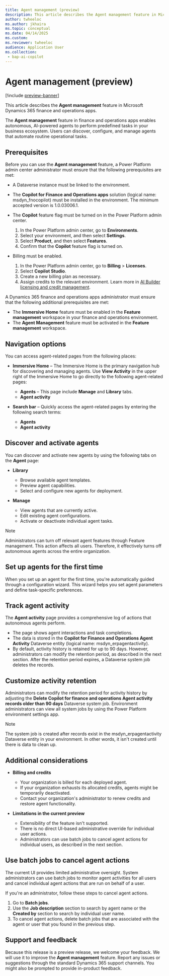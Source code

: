 ```yaml
---
title: Agent management (preview)
description: This article describes the Agent management feature in Microsoft Dynamics 365 finance and operations apps.
author: twheeloc
ms.author: jkhaira
ms.topic: conceptual
ms.date: 04/14/2025
ms.custom:
ms.reviewer: twheeloc 
audience: Application User
ms.collection: 
 - bap-ai-copilot
---
```


# Agent management (preview)

[!include [preview-banner](../includes/preview-banner.md)]

This article describes the **Agent management** feature in Microsoft Dynamics 365 finance and operations apps.

The **Agent management** feature in finance and operations apps enables autonomous, AI-powered agents to perform predefined tasks in your business ecosystem. Users can discover, configure, and manage agents that automate routine operational tasks.

## Prerequisites

Before you can use the **Agent management** feature, a Power Platform admin center administrator must ensure that the following prerequisites are met:

- A Dataverse instance must be linked to the environment.
- The **Copilot for Finance and Operations apps** solution (logical name: msdyn\_fnocopilot) must be installed in the environment. The minimum accepted version is 1.0.03006.1.
- The **Copilot** feature flag must be turned on in the Power Platform admin center.

    1. In the Power Platform admin center, go to **Environments**.
    1. Select your environment, and then select **Settings**.
    1. Select **Product**, and then select **Features**.
    1. Confirm that the **Copilot** feature flag is turned on.

- Billing must be enabled.

    1. In the Power Platform admin center, go to **Billing** \> **Licenses**. 
    1. Select **Copilot Studio**.
    1. Create a new billing plan as necessary.
    1. Assign credits to the relevant environment. Learn more in [AI Builder licensing and credit management](/ai-builder/credit-management).

A Dynamics 365 finance and operations apps administrator must ensure that the following additional prerequisites are met:

- The **Immersive Home** feature must be enabled in the **Feature management** workspace in your finance and operations environment.
- The **Agent Management** feature must be activated in the **Feature management** workspace.

## Navigation options

You can access agent-related pages from the following places:

- **Immersive Home** – The Immersive Home is the primary navigation hub for discovering and managing agents. Use **View Activity** in the upper right of the Immersive Home to go directly to the following agent-related pages:

    - **Agents** – This page include **Manage** and **Library** tabs.
    - **Agent activity**

- **Search bar** – Quickly access the agent-related pages by entering the following search terms:

    - **Agents**
    - **Agent activity**

## Discover and activate agents

You can discover and activate new agents by using the following tabs on the **Agent** page:

- **Library**

    - Browse available agent templates.
    - Preview agent capabilities.
    - Select and configure new agents for deployment.

- **Manage**

    - View agents that are currently active.
    - Edit existing agent configurations.
    - Activate or deactivate individual agent tasks.

> [!NOTE]
> Administrators can turn off relevant agent features through Feature management. This action affects all users. Therefore, it effectively turns off autonomous agents across the entire organization.

## Set up agents for the first time

When you set up an agent for the first time, you're automatically guided through a configuration wizard. This wizard helps you set agent parameters and define task-specific preferences.

## Track agent activity

The **Agent activity** page provides a comprehensive log of actions that autonomous agents perform.

- The page shows agent interactions and task completions.
- The data is stored in the **Copilot for Finance and Operations Agent Activity** Dataverse entity (logical name: msdyn\_erpagentactivity).
- By default, activity history is retained for up to 90 days. However, administrators can modify the retention period, as described in the next section. After the retention period expires, a Dataverse system job deletes the records. 

## Customize activity retention

Administrators can modify the retention period for activity history by adjusting the **Delete Copilot for finance and operations Agent activity records older than 90 days** Dataverse system job. Environment administrators can view all system jobs by using the Power Platform environment settings app.

> [!NOTE]
> The system job is created after records exist in the msdyn\_erpagentactivity Dataverse entity in your environment. In other words, it isn't created until there is data to clean up.

## Additional considerations

- **Billing and credits**

    - Your organization is billed for each deployed agent.
    - If your organization exhausts its allocated credits, agents might be temporarily deactivated.
    - Contact your organization's administrator to renew credits and restore agent functionality.

- **Limitations in the current preview**

    - Extensibility of the feature isn't supported.
    - There is no direct UI-based administrative override for individual user actions.
    - Administrators can use batch jobs to cancel agent actions for individual users, as described in the next section.

## Use batch jobs to cancel agent actions

The current UI provides limited administrative oversight. System administrators can use batch jobs to monitor agent activities for all users and cancel individual agent actions that are run on behalf of a user.

If you're an administrator, follow these steps to cancel agent actions.

1. Go to **Batch jobs**.
1. Use the **Job description** section to search by agent name or the **Created by** section to search by individual user name.
1. To cancel agent actions, delete batch jobs that are associated with the agent or user that you found in the previous step.

## Support and feedback

Because this release is a preview release, we welcome your feedback. We will use it to improve the **Agent management** feature. Report any issues or suggestions through the standard Dynamics 365 support channels. You might also be prompted to provide in-product feedback.
